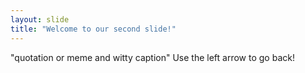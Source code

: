 ```yaml
---
layout: slide
title: "Welcome to our second slide!"
---
```

"quotation or meme and witty caption"
Use the left arrow to go back!